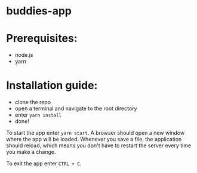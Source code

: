 # buddies-app

# Prerequisites:

- node.js
- yarn

# Installation guide:

- clone the repo
- open a terminal and navigate to the root directory
- enter `yarn install`
- done!

To start the app enter `yarn start`.
A browser should open a new window where the app will be loaded.
Whenever you save a file, the application should reload, which means you don't have to restart the server every time you make a change.

To exit the app enter `CTRL + C`.
